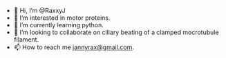 - 👋 Hi, I’m @RaxxyJ
- 👀 I’m interested in motor proteins.
- 🌱 I’m currently learning python.
- 💞️ I’m looking to collaborate on ciliary beating of a clamped mocrotubule filament.
- 📫 How to reach me jannyrax@gmail.com.

<!---
RaxxyJ/RaxxyJ is a ✨ special ✨ repository because its `README.md` (this file) appears on your GitHub profile.
You can click the Preview link to take a look at your changes.
--->
